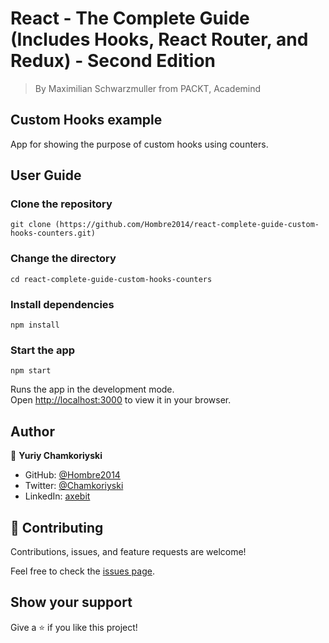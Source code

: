 # React - The Complete Guide (Includes Hooks, React Router, and Redux) - Second Edition

> By Maximilian Schwarzmuller from PACKT, Academind

## Custom Hooks example

App for showing the purpose of custom hooks using counters.

## User Guide

### Clone the repository

`git clone (https://github.com/Hombre2014/react-complete-guide-custom-hooks-counters.git)`

### Change the directory

`cd react-complete-guide-custom-hooks-counters`

### Install dependencies

`npm install`

### Start the app

`npm start`

Runs the app in the development mode.\
Open [http://localhost:3000](http://localhost:3000) to view it in your browser.

## Author

👤 **Yuriy Chamkoriyski**

- GitHub: [@Hombre2014](https://github.com/Hombre2014)
- Twitter: [@Chamkoriyski](https://twitter.com/Chamkoriyski)
- LinkedIn: [axebit](https://linkedin.com/in/axebit)

## 🤝 Contributing

Contributions, issues, and feature requests are welcome!

Feel free to check the [issues page](https://github.com/Hombre/react-complete-guide-custom-hooks-counters/issues).

## Show your support

Give a ⭐️ if you like this project!
